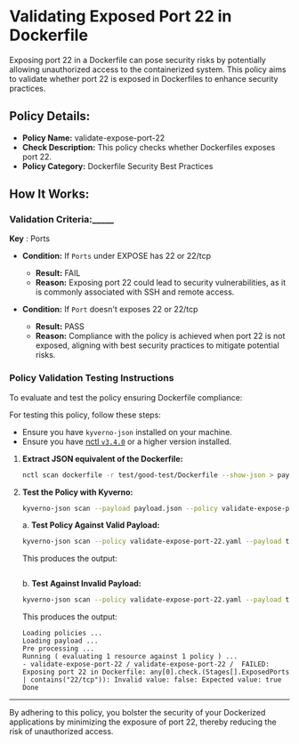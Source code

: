 # Validating Exposed Port 22 in Dockerfile

Exposing port 22 in a Dockerfile can pose security risks by potentially allowing unauthorized access to the containerized system. This policy aims to validate whether port 22 is exposed in Dockerfiles to enhance security practices.

## Policy Details:

- **Policy Name:** validate-expose-port-22
- **Check Description:** This policy checks whether Dockerfiles exposes port 22.
- **Policy Category:** Dockerfile Security Best Practices

## How It Works:

### Validation Criteria:_____

**Key** : Ports

- **Condition:** If `Ports` under EXPOSE has 22 or 22/tcp
  - **Result:** FAIL
  - **Reason:** Exposing port 22 could lead to security vulnerabilities, as it is commonly associated with SSH and remote access.

- **Condition:** If `Port` doesn't exposes 22 or 22/tcp
  - **Result:** PASS
  - **Reason:** Compliance with the policy is achieved when port 22 is not exposed, aligning with best security practices to mitigate potential risks.

### Policy Validation Testing Instructions

To evaluate and test the policy ensuring Dockerfile compliance:

For testing this policy, follow these steps:
- Ensure you have `kyverno-json` installed on your machine.
- Ensure you have [nctl `v3.4.0`](https://downloads.nirmata.io/nctl/downloads/) or a higher version installed.

1. **Extract JSON equivalent of the Dockerfile:**
    ```bash
    nctl scan dockerfile -r test/good-test/Dockerfile --show-json > payload.json
    ```

2. **Test the Policy with Kyverno:**
    ```bash
    kyverno-json scan --payload payload.json --policy validate-expose-port-22.yaml
    ```
    
    a. **Test Policy Against Valid Payload:**
    ```bash
    kyverno-json scan --policy validate-expose-port-22.yaml --payload test/good-test/good-payload.json
    ```

    This produces the output:
    ```
    
    ```

    b. **Test Against Invalid Payload:**
    ```bash
    kyverno-json scan --policy validate-expose-port-22.yaml --payload test/bad-test/bad-payload.json
    ```

    This produces the output:
    ```
    Loading policies ...
    Loading payload ...
    Pre processing ...
    Running ( evaluating 1 resource against 1 policy ) ...
    - validate-expose-port-22 / validate-expose-port-22 /  FAILED: Exposing port 22 in Dockerfile: any[0].check.(Stages[].ExposedPorts | contains("22/tcp")): Invalid value: false: Expected value: true
    Done
    ```

---

By adhering to this policy, you bolster the security of your Dockerized applications by minimizing the exposure of port 22, thereby reducing the risk of unauthorized access.